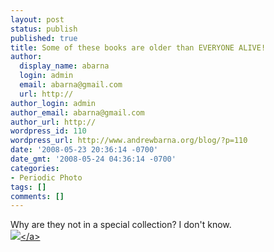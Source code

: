 ```yaml
---
layout: post
status: publish
published: true
title: Some of these books are older than EVERYONE ALIVE!
author:
  display_name: abarna
  login: admin
  email: abarna@gmail.com
  url: http://
author_login: admin
author_email: abarna@gmail.com
author_url: http://
wordpress_id: 110
wordpress_url: http://www.andrewbarna.org/blog/?p=110
date: '2008-05-23 20:36:14 -0700'
date_gmt: '2008-05-24 04:36:14 -0700'
categories:
- Periodic Photo
tags: []
comments: []
---
```

<p>Why are they not in a special collection? I don't know.<br &#47;><a href="http:&#47;&#47;andrewbarna.org&#47;photos&#47;gallery&#47;main.php?g2_view=core.DownloadItem&g2_itemId=16276"><img src="http:&#47;&#47;andrewbarna.org&#47;photos&#47;gallery&#47;main.php?g2_view=core.DownloadItem&g2_itemId=16277&g2_serialNumber=2"><&#47;a></p>
